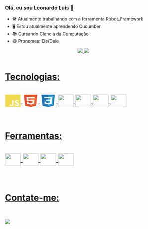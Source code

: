 ### Olá, eu sou Leonardo Luis 👋


- 🛠️ Atualmente trabalhando com a ferramenta Robot_Framework
- 🖥️ Estou atualmente aprendendo Cucumber
- 📚 Cursando Ciencia da Computação
- 😄 Pronomes: Ele/Dele

<div align="center">
  <a href="https://github.com/LeonardoLuisAdelino">
  <img height="180em" src="https://github-readme-stats.vercel.app/api?username=LeonardoLuisAdelino&show_icons=true&theme=dark&include_all_commits=true&count_private=true"/>
  <img height="180em" src="https://github-readme-stats.vercel.app/api/top-langs/?username=LeonardoLuisAdelino&layout=compact&langs_count=7&theme=dark"/>    
</div>
  <div style="display: inline_block"><br>
    <h1>Tecnologias:<h1>
  <img align="center" alt="Rafa-Js" height="40" width="50" src="https://raw.githubusercontent.com/devicons/devicon/master/icons/javascript/javascript-plain.svg">
  <img align="center" alt="Rafa-HTML" height="40" width="50" src="https://raw.githubusercontent.com/devicons/devicon/master/icons/html5/html5-original.svg">
  <img align="center" alt="Rafa-CSS" height="40" width="50" src="https://raw.githubusercontent.com/devicons/devicon/master/icons/css3/css3-original.svg">
  <img align="center" height="40" width="50" src="https://cdn.jsdelivr.net/gh/devicons/devicon@latest/icons/java/java-plain-wordmark.svg" />
  <img align="center" height="40" width="50" src="https://cdn.jsdelivr.net/gh/devicons/devicon@latest/icons/selenium/selenium-original.svg" />
  <img align="center" height="40" width="50" src="https://cdn.jsdelivr.net/gh/devicons/devicon@latest/icons/python/python-plain.svg" />
  <img align="center" height="40" width="50" src="https://cdn.jsdelivr.net/gh/devicons/devicon@latest/icons/sqldeveloper/sqldeveloper-plain.svg" />
                          
</div>

<div>
  <div style="display: inline_block"><br>
    <h1>Ferramentas:<h1>
  <img align="center" height="40" width="50" src="https://cdn.jsdelivr.net/gh/devicons/devicon@latest/icons/git/git-original.svg" />
  <img align="center" height="40" width="50" src="https://cdn.jsdelivr.net/gh/devicons/devicon@latest/icons/github/github-original.svg" />
  <img align="center" height="40" width="50" src="https://cdn.jsdelivr.net/gh/devicons/devicon@latest/icons/postman/postman-plain.svg" />
  <img align="center" height="40" width="50" src="https://cdn.jsdelivr.net/gh/devicons/devicon@latest/icons/vscode/vscode-plain.svg" />
                  
                
</div>
  
  ##
  
  <div> 
    <div style="display: inline_block"><br>
    <h1>Contate-me:<h1>
  <a href="https://www.linkedin.com/in/leonardo-luis-lopes-adelino-198737210" target="_blank"><img src="https://img.shields.io/badge/-LinkedIn-%230077B5?style=for-the-badge&logo=linkedin&logoColor=white"target="_blank"></a> 
</div>
